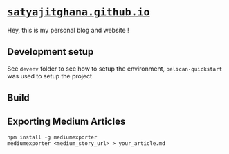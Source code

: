 # [`satyajitghana.github.io`](https://satyajitghana.github.io)

Hey, this is my personal blog and website !

## Development setup

See `devenv` folder to see how to setup the environment,
`pelican-quickstart` was used to setup the project

## Build

## Exporting Medium Articles

```shell script
npm install -g mediumexporter
mediumexporter <medium_story_url> > your_article.md
```
